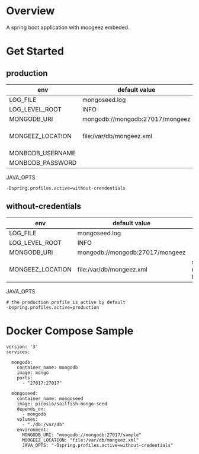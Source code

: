 # Overview

A spring boot application with moogeez embeded.

# Get Started

## production

env | default value | desc
---|---|---
LOG_FILE | mongoseed.log 
LOG_LEVEL_ROOT | INFO
MONGODB_URI | mongodb://mongodb:27017/mongeez
MONGEEZ_LOCATION | file:/var/db/mongeez.xml | spring resource format 
MONBODB_USERNAME |
MONBODB_PASSWORD |


JAVA_OPTS

```
-Dspring.profiles.active=without-crendentials
```

## without-credentials

env | default value | desc
---|---|---
LOG_FILE | mongoseed.log 
LOG_LEVEL_ROOT | INFO
MONGODB_URI | mongodb://mongodb:27017/mongeez
MONGEEZ_LOCATION | file:/var/db/mongeez.xml  | spring resource format

JAVA_OPTS

```
# the production profile is active by default
-Dspring.profiles.active=production  
```

# Docker Compose Sample 

```
version: '3'
services:

  mongodb:
    container_name: mongodb
    image: mongo
    ports:
      - "27017:27017"

  mongoseed:
    container_name: mongoseed
    image: picosio/sailfish-mongo-seed
    depends_on:
      - mongodb
    volumes:
      - "./db:/var/db"
    environment:
      MONGODB_URI: "mongodb://mongodb:27017/sample"
      MOOGEEZ_LOCATION: "file:/var/db/mongeez.xml"
      JAVA_OPTS: "-Dspring.profiles.active=without-credentials"
```